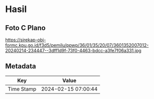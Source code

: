 # Hasil

## Foto C Plano

https://sirekap-obj-formc.kpu.go.id/f3d5/pemilu/ppwp/36/01/35/20/07/3601352007012-20240214-234447--3dff1d9f-73f0-4463-bdcc-a3fe7f06a331.jpg


## Metadata

| Key        | Value               |
| ---------- | ------------------- |
| Time Stamp | 2024-02-15 07:00:44 |



